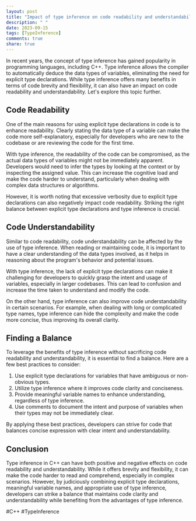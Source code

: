 ```yaml
---
layout: post
title: "Impact of type inference on code readability and understandability in C++"
description: " "
date: 2023-09-15
tags: [TypeInference]
comments: true
share: true
---
```


In recent years, the concept of type inference has gained popularity in programming languages, including C++. Type inference allows the compiler to automatically deduce the data types of variables, eliminating the need for explicit type declarations. While type inference offers many benefits in terms of code brevity and flexibility, it can also have an impact on code readability and understandability. Let's explore this topic further.

## Code Readability

One of the main reasons for using explicit type declarations in code is to enhance readability. Clearly stating the data type of a variable can make the code more self-explanatory, especially for developers who are new to the codebase or are reviewing the code for the first time.

With type inference, the readability of the code can be compromised, as the actual data types of variables might not be immediately apparent. Developers would need to infer the types by looking at the context or by inspecting the assigned value. This can increase the cognitive load and make the code harder to understand, particularly when dealing with complex data structures or algorithms.

However, it is worth noting that excessive verbosity due to explicit type declarations can also negatively impact code readability. Striking the right balance between explicit type declarations and type inference is crucial.

## Code Understandability

Similar to code readability, code understandability can be affected by the use of type inference. When reading or maintaining code, it is important to have a clear understanding of the data types involved, as it helps in reasoning about the program's behavior and potential issues.

With type inference, the lack of explicit type declarations can make it challenging for developers to quickly grasp the intent and usage of variables, especially in larger codebases. This can lead to confusion and increase the time taken to understand and modify the code.

On the other hand, type inference can also improve code understandability in certain scenarios. For example, when dealing with long or complicated type names, type inference can hide the complexity and make the code more concise, thus improving its overall clarity.

## Finding a Balance

To leverage the benefits of type inference without sacrificing code readability and understandability, it is essential to find a balance. Here are a few best practices to consider:

1. Use explicit type declarations for variables that have ambiguous or non-obvious types.
2. Utilize type inference where it improves code clarity and conciseness.
3. Provide meaningful variable names to enhance understanding, regardless of type inference.
4. Use comments to document the intent and purpose of variables when their types may not be immediately clear.

By applying these best practices, developers can strive for code that balances concise expression with clear intent and understandability.

## Conclusion

Type inference in C++ can have both positive and negative effects on code readability and understandability. While it offers brevity and flexibility, it can make the code harder to read and comprehend, especially in complex scenarios. However, by judiciously combining explicit type declarations, meaningful variable names, and appropriate use of type inference, developers can strike a balance that maintains code clarity and understandability while benefiting from the advantages of type inference.

#C++ #TypeInference